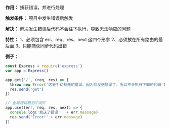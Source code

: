 **作用：** 捕获错误，并进行处理

**触发条件：** 项目中发生错误后触发

**解决：** 解决发生错误后代码不会往下执行，导致无法响应的问题

**特性：**
1、必须包含 err、req、res、next 这四个形参
2、必须放在所有路由的最后面
3、只能捕获同步代码出错

**例子：**
```js
const Express = require('express')
var app = Express()

app.get('/', (req, res) => {
  throw new Error('这是手动制造的错误。因为我发送错误了，所以不会执行下面的代码')
  res.send('get')
})

// 全局错误级别中间件
app.use((err, req, res, next) => {
  console.log('发送了错误：' + err.message)
  res.send('Error!' + err.message)
})
```